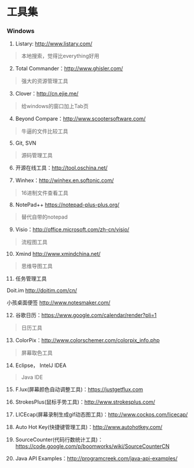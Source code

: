 # 工具集 

### Windows  

1. Listary: http://www.listary.com/  
> 本地搜索，觉得比everything好用
  
2. Total Commander：http://www.ghisler.com/  
> 强大的资源管理工具  

3. Clover：http://cn.ejie.me/  
> 给windows的窗口加上Tab页

4. Beyond Compare：http://www.scootersoftware.com/  
> 牛逼的文件比较工具 

5. Git, SVN  
> 源码管理工具 

6. 开源在线工具：http://tool.oschina.net/   

7. Winhex：http://winhex.en.softonic.com/ 
> 16进制文件查看工具 

8. NotePad++ https://notepad-plus-plus.org/ 
> 替代自带的notepad 

9. Visio：http://office.microsoft.com/zh-cn/visio/ 
> 流程图工具 

10. Xmind http://www.xmindchina.net/ 
> 思维导图工具 

11. 任务管理工具 

Doit.im http://doitim.com/cn/ 

小孩桌面便签 http://www.notesmaker.com/ 

12. 谷歌日历：https://www.google.com/calendar/render?pli=1 
> 日历工具 

13. ColorPix：http://www.colorschemer.com/colorpix_info.php 
> 屏幕取色工具  

14. Eclipse， IntelJ IDEA 
> Java IDE 

15. F.lux(屏幕颜色自动调整工具)：https://justgetflux.com  

16. StrokesPlus(鼠标手势工具)：http://www.strokesplus.com/   

17. LICEcap(屏幕录制生成gif动态图工具)：http://www.cockos.com/licecap/ 

18. Auto Hot Key(快捷键管理工具)：http://www.autohotkey.com/

19. SourceCounter(代码行数统计工具)：https://code.google.com/p/boomworks/wiki/SourceCounterCN  

20. Java API Examples：http://programcreek.com/java-api-examples/



